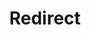---
layout: src/layouts/Redirect.astro
pubDate: 2023-01-01
modDate: 2024-05-22
title: Redirect
redirect: https://octopus.com/docs/best-practices/deployments/releases-and-deployments
description: Guidelines and recommendations for creating releases and deploying them in Octopus Deploy.
---